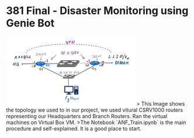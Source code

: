 # 381 Final - Disaster Monitoring using Genie Bot
<img src='images/header.png' width=70% />
> This Image shows the topology we used to in our project, we used vitural CSRV1000 routers representing our Headquarters and Branch Routers. Ran the virtual machines on Virtual Box VM.
>The Notebook `ANF_Train.ipynb` is the main procedure and self-explained. It is a good place to start.
